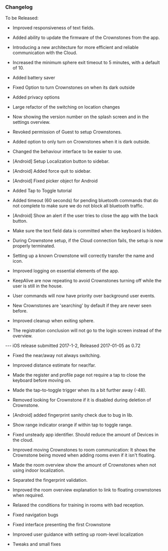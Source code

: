 ### Changelog

To be Released:

- Improved responsiveness of text fields.
- Added ability to update the firmware of the Crownstones from the app.
- Introducing a new architecture for more efficient and reliable communication with the Cloud.
- Increased the minimum sphere exit timeout to 5 minutes, with a default of 10.
- Added battery saver
- Fixed Option to turn Crownstones on when its dark outside

- Added privacy options
- Large refactor of the switching on location changes
- Now showing the version number on the splash screen and in the settings overview.
- Revoked permission of Guest to setup Crownstones.
- Added option to only turn on Crownstones when it is dark outside.
- Changed the behaviour interface to be easier to use.
- [Android] Setup Localization button to sidebar.
- [Android] Added force quit to sidebar.
- [Android] Fixed picker object for Android
- Added Tap to Toggle tutorial
- Added timeout (60 seconds) for pending bluetooth commands that do not complete to make sure we do not block all bluetooth traffic.
- [Android] Show an alert if the user tries to close the app with the back button.
- Make sure the text field data is committed when the keyboard is hidden.
- During Crownstone setup, if the Cloud connection fails, the setup is now properly terminated.
- Setting up a known Crownstone will correctly transfer the name and icon.
- Improved logging on essential elements of the app.
- KeepAlive are now repeating to avoid Crownstones turning off while the user is still in the house.
- User commands will now have priority over background user events.
- New Crownstones are 'searching' by default if they are never seen before.
- Improved cleanup when exiting sphere.
- The registration conclusion will not go to the login screen instead of the overview.

--- iOS release submitted 2017-1-2, Released 2017-01-05 as 0.72

- Fixed the near/away not always switching.
- Improved distance estimate for near/far.
- Made the register and profile page not require a tap to close the keyboard before moving on.
- Made the tap-to-toggle trigger when its a bit further away (-48).
- Removed looking for Crownstone if it is disabled during deletion of Crownstone.
- [Android] added fingerprint sanity check due to bug in lib.
- Show range indicator orange if within tap to toggle range.
- Fixed unsteady app identifier. Should reduce the amount of Devices in the cloud.
- Improved moving Crownstones to room communication: It shows the Crownstone being moved when adding rooms even if it isn't floating.
- Made the room overview show the amount of Crownstones when not using indoor localization.
- Separated the fingerprint validation.
- Improved the room overview explanation to link to floating crownstones when required.

- Relaxed the conditions for training in rooms with bad reception.
- Fixed navigation bugs
- Fixed interface presenting the first Crownstone
- Improved user guidance with setting up room-level localization
- Tweaks and small fixes
